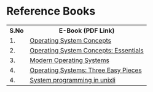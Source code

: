 
# Reference Books

<table width="100%" class="table">
<tr>
<th>S.No</th>
<th>E-Book (PDF Link)</th>
</tr>
<tr><td>1.</td><td><a target="_blank" href="https://www.amazon.com/Operating-System-Concepts-Abraham-Silberschatz/dp/1118063333/ref=dp_ob_title_bk">
Operating System Concepts</a>

<tr><td>2.</td><td><a target="_blank" href="http://www.amazon.com/Operating-Concepts-Essentials-Abraham-Silberschatz/dp/1118804929/ref=sr_1_1?s=books&ie=UTF8&qid=1415311059&sr=1-1&keywords=operating+system+concepts+essentials">
Operating System Concepts: Essentials</a>

<tr><td>3.</td><td><a target="_blank" href="http://www.amazon.com/Modern-Operating-Systems-4th-Edition/dp/013359162X/ref=dp_ob_title_bk">
Modern Operating Systems</a>

<tr><td>4.</td><td><a target="_blank" href="http://pages.cs.wisc.edu/~remzi/OSTEP/">
Operating Systems: Three Easy Pieces</a>
<tr><td>4.</td><td><a target="_blank" href="http://pages.cs.wisc.edu/~remzi/OSTEP/](https://www.amazon.com/Systems-Programming-Unix-Linux-K-C/dp/3319924281">
System programming in unixli</a>
